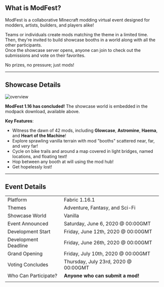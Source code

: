 ## What is ModFest?

ModFest is a collaborative Minecraft modding virtual event designed for modders, artists, builders, and players alike!

Teams or individuals create mods matching the theme in a limited time.<br/>
Then, they're invited to build showcase booths in a world along with all the other participants.<br/>
Once the showcase server opens, anyone can join to check out the submissions and vote on their favorites.

No prizes, no pressure; just mods!

---

## Showcase Details

![overview](https://cdn.modrinth.com/data/Y0xBqOGn/images/c767e95f83c17f9c372adb12558b371223a6f7eb.png)

**ModFest 1.16 has concluded!** The showcase world is embedded in the modpack download, available above.

**Key Features**:
- Witness the dawn of 42 mods, including **Glowcase**, **Astromine**, **Haema**, and **Heart of the Machine**!
- Explore sprawling vanilla terrain with mod "booths" scattered near, far, and _very_ far!
- Cycle on bike trails and around a map covered in light bridges, named locations, and floating text!
- Hop between any booth at will using the mod hub!
- Get hopelessly lost!

---

## Event Details

|                      |                                      |
|----------------------|--------------------------------------|
| Platform             | Fabric 1.16.1                        |
| Themes               | Adventure, Fantasy, and Sci-Fi       |
| Showcase World       | Vanilla                              |
| Event Announced      | Saturday, June 6, 2020 @ 00:00GMT    |
| Development Start    | Friday, June 12th, 2020 @ 00:00GMT   |
| Development Deadline | Friday, June 26th, 2020 @ 00:00GMT   |
| Grand Opening        | Friday, July 10th, 2020 @ 00:00GMT   |
| Voting Concludes     | Thursday, July 23rd, 2020 @ 00:00GMT |
| Who Can Participate? | **Anyone who can submit a mod!**     |
|                      |                                      |

<!-- **Participant registration is open! Join the [discord](https://discord.gg/gn543Ee) and click the button if you'd like to make and submit a mod! -->

<!-- For information on how participating works, requirements for submissions and builds, and an FAQ, check out the [Participant Guide](/pages/modfest) -->